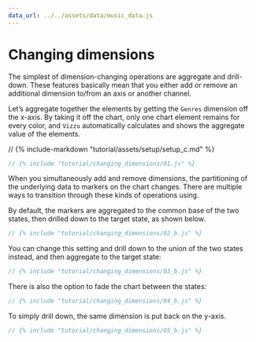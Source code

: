 ```yaml
---
data_url: ../../assets/data/music_data.js
---
```


# Changing dimensions

The simplest of dimension-changing operations are aggregate and drill-down.
These features basically mean that you either add or remove an additional
dimension to/from an axis or another channel.

Let’s aggregate together the elements by getting the `Genres` dimension off the
x-axis. By taking it off the chart, only one chart element remains for every
color, and `Vizzu` automatically calculates and shows the aggregate value of the
elements.

<div id="tutorial_01"></div>

// {% include-markdown "tutorial/assets/setup/setup_c.md" %}

```javascript
// {% include "tutorial/changing_dimensions/01.js" %}
```

When you simultaneously add and remove dimensions, the partitioning of the
underlying data to markers on the chart changes. There are multiple ways to
transition through these kinds of operations using.

By default, the markers are aggregated to the common base of the two states,
then drilled down to the target state, as shown below.

<div id="tutorial_02"></div>

```javascript
// {% include "tutorial/changing_dimensions/02_b.js" %}
```

You can change this setting and drill down to the union of the two states
instead, and then aggregate to the target state:

<div id="tutorial_03"></div>

```javascript
// {% include "tutorial/changing_dimensions/03_b.js" %}
```

There is also the option to fade the chart between the states:

<div id="tutorial_04"></div>

```javascript
// {% include "tutorial/changing_dimensions/04_b.js" %}
```

To simply drill down, the same dimension is put back on the y-axis.

<div id="tutorial_05"></div>

```javascript
// {% include "tutorial/changing_dimensions/05_b.js" %}
```

<script src="../assets/snippet.js" config="../changing_dimensions/config.js"></script>
